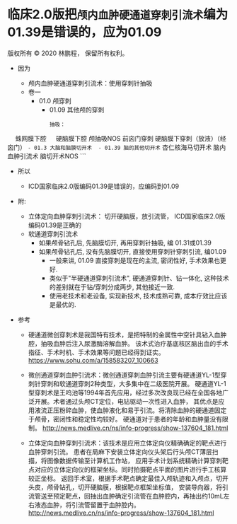 # 临床2.0版把`颅内血肿硬通道穿刺引流术`编为01.39是错误的，应为01.09

版权所有 © 2020 林鹏程， 保留所有权利。

- 因为

  - 颅内血肿硬通道穿刺引流术：使用穿刺针抽吸
  - 卷一
    - 01.0 颅穿刺
      - 01.09 其他颅的穿刺
        ```
        抽吸：
　        蛛网膜下腔
　        硬脑膜下腔
        颅抽吸NOS
        前囟门穿刺
        硬脑膜下穿刺（放液）（经囟门）
        ```
    - 01.3 大脑和脑膜切开术 
      - 01.39 脑的其他切开术
        ```
        杏仁核海马切开术
        脑内血肿引流术
        脑切开术NOS
        ```
  
- 所以

  - ICD国家临床2.0版编码01.39是错误的，应编码到01.09

- 附:

  - 立体定向血肿穿刺引流术： 切开硬脑膜，放引流管， ICD国家临床2.0版编码01.39是正确的
  - 软通道穿刺引流术
    - 如果颅骨钻孔后, 先脑膜切开, 再用穿刺针抽吸, 编 01.31或01.39
    - 如果颅骨钻孔后, 没有先脑膜切开, 直接使用穿刺针穿刺引流, 编01.09
      - 一般来讲, 01.09 直接穿刺是现在的主流,  密闭性好, 手术效果也更好.
      - 类似于"半硬通道穿刺引流术",  硬通道穿刺针、钻一体化, 这种技术的差别就在于钻/穿刺分成两步, 其他接近一致. 
      - 使用老技术和老设备, 实现新技术, 技术成熟可靠, 成本疗效比应该是最优的.
      
- 参考

  - 硬通道微创穿刺术是我国特有技术，是把特制的金属性中空针具钻入血肿腔，抽吸血肿后注入尿激酶溶解血肿。
    该术式治疗基底核区脑出血的手术指征、手术时机、手术效果等问题已经得到证实。
    https://www.sohu.com/a/158583207_100663

  - 微创通道穿刺血肿引流术：微创通道穿刺血肿引流主要有硬通道YL-1型穿刺针穿刺和软通道穿刺2种类型，大多集中在二级医院开展。
    硬通道YL-1型穿刺术是王呜池等1994年首先应用，经过多次改良现已经在全国各地广泛开展。术者通过头颅CT定位，电钻驱动一次性进入血肿，
    其优点是应用液流正压粉碎血肿，使血肿液化和易于引流。将清除血肿的硬通道固定于颅骨，密闭性和稳定性均较好。
    硬通道对于患者的年龄和血肿量没有限制。
    http://news.medlive.cn/ns/info-progress/show-137604_181.html

  - 立体定向血肿穿刺引流术：该技术是应用立体定向仪精确确定的靶点进行血肿穿刺引流。
    患者在局麻下安装立体定向仪头架后行头颅CT薄层扫描，将图像数据传输至计算机工作站，
    应用手术计划系统精确计算穿刺靶点对应的立体定向仪的框架坐标。同时拍摄靶点平面的图片进行手工核算较正坐标。
    返回手术室，根据手术靶点确定最佳入颅轨迹和入颅点，切开头皮，颅骨钻孔，切开硬脑膜，根据靶点框架坐标值，
    安装导向器，将引流管送至预定靶点，回抽出血肿确定引流管在血肿腔内，再抽出约10mL左右液态血肿，将引流管留置于血肿腔内。
    http://news.medlive.cn/ns/info-progress/show-137604_181.html
